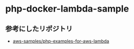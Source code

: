 # php-docker-lambda-sample

## 参考にしたリポジトリ
* [aws-samples/php-examples-for-aws-lambda](https://github.com/aws-samples/php-examples-for-aws-lambda/tree/master/0.7-PHP-Lambda-functions-with-Docker-container-images)